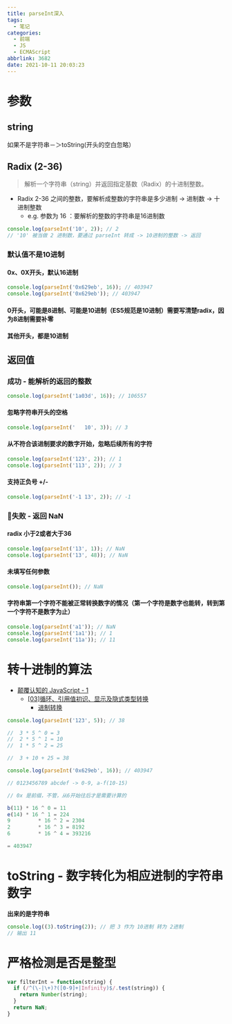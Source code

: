 ```yaml
---
title: parseInt深入
tags:
  - 笔记
categories:
  - 前端
  - JS
  - ECMAScript
abbrlink: 3682
date: 2021-10-11 20:03:23
---
```


# 参数

## string

如果不是字符串－＞toString(开头的空白忽略）

## Radix (2-36)

> 解析一个字符串（string）并返回指定基数（Radix）的十进制整数。

- Radix 2-36 之间的整数，要解析成整数的字符串是多少进制 -> 进制数 -> 十进制整数
   - e.g. 参数为 16 ：要解析的整数的字符串是16进制数


```javascript
console.log(parseInt('10', 2)); // 2
// '10' 被当做 2 进制数，要通过 parseInt 转成 -> 10进制的整数 -> 返回
```

<!-- more -->

### 默认值不是10进制

#### 0x、0X开头，默认16进制

```javascript
console.log(parseInt('0x629eb', 16)); // 403947
console.log(parseInt('0x629eb')); // 403947
```

#### 0开头，可能是8进制、可能是10进制（ES5规范是10进制）需要写清楚radix，因为8进制需要补零

#### 其他开头，都是10进制

## 返回值

### 成功 - 能解析的返回的整数

```javascript
console.log(parseInt('1a03d', 16)); // 106557
```

#### 忽略字符串开头的空格

```javascript
console.log(parseInt('   10', 3)); // 3
```

#### 从不符合该进制要求的数字开始，忽略后续所有的字符

```javascript
console.log(parseInt('123', 2)); // 1
console.log(parseInt('113', 2)); // 3
```


#### 支持正负号 +/-

```javascript
console.log(parseInt('-1 13', 2)); // -1
```


### 💄失败 - 返回 NaN

#### radix 小于2或者大于36

```javascript
console.log(parseInt('13', 1)); // NaN
console.log(parseInt('13', 48)); // NaN
```

#### 未填写任何参数

```javascript
console.log(parseInt()); // NaN
```

#### 字符串第一个字符不能被正常转换数字的情况（第一个字符是数字也能转，转到第一个字符不是数字为止）

```javascript
console.log(parseInt('a1')); // NaN
console.log(parseInt('1a1')); // 1
console.log(parseInt('11a')); // 11
```

# 转十进制的算法

- [颠覆认知的 JavaScript - 1](https://www.yuque.com/baofengyuqianxi/kmuzed/wb4g78)
   - [[03]循环、引用值初识、显示及隐式类型转换](https://www.yuque.com/baofengyuqianxi/kmuzed/zpimza)
      - [进制转换](https://www.yuque.com/baofengyuqianxi/kmuzed/zpimza#dezBa)


```javascript
console.log(parseInt('123', 5)); // 38

//  3 * 5 ^ 0 = 3
//  2 * 5 ^ 1 = 10
//  1 * 5 ^ 2 = 25

//  3 + 10 + 25 = 38
```

```javascript
console.log(parseInt('0x629eb', 16)); // 403947

// 0123456789 abcdef -> 0-9, a-f(10-15)

// 0x 是前缀，不管，从6开始往后才是需要计算的

b(11) * 16 ^ 0 = 11
e(14) * 16 ^ 1 = 224
9		  * 16 ^ 2 = 2304
2	 	  * 16 ^ 3 = 8192
6		  * 16 ^ 4 = 393216

= 403947
```

# toString - 数字转化为相应进制的字符串数字

**出来的是字符串**

```javascript
console.log((3).toString(2)); // 把 3 作为 10进制 转为 2进制
// 输出 11
```

# 严格检测是否是整型
```javascript
var filterInt = function(string) {
  if (/^(\-|\+)?([0-9]+|Infinity)$/.test(string)) {
  	return Number(string);
  }
  return NaN;
}
```
